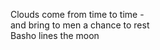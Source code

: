 Clouds come from time to time -    
and bring to men a chance to rest    
Basho lines the moon    

